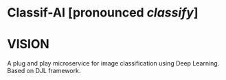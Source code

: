 # Classif-AI [pronounced *classify*]

# VISION

A plug and play microservice for image classification using Deep Learning. 
Based on DJL framework.
